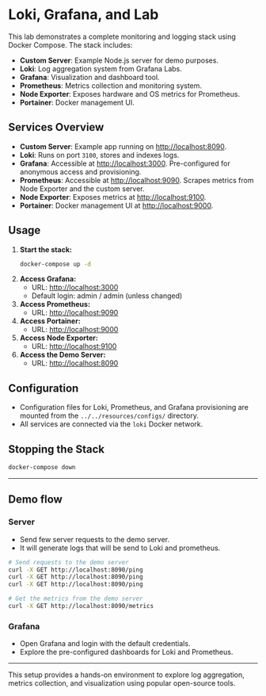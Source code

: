 # Loki, Grafana, and Lab

This lab demonstrates a complete monitoring and logging stack using Docker Compose. The stack includes:

- **Custom Server**: Example Node.js server for demo purposes.
- **Loki**: Log aggregation system from Grafana Labs.
- **Grafana**: Visualization and dashboard tool.
- **Prometheus**: Metrics collection and monitoring system.
- **Node Exporter**: Exposes hardware and OS metrics for Prometheus.
- **Portainer**: Docker management UI.

## Services Overview

- **Custom Server**: Example app running on [http://localhost:8090](http://localhost:8090).
- **Loki**: Runs on port `3100`, stores and indexes logs.
- **Grafana**: Accessible at [http://localhost:3000](http://localhost:3000). Pre-configured for anonymous access and provisioning.
- **Prometheus**: Accessible at [http://localhost:9090](http://localhost:9090). Scrapes metrics from Node Exporter and the custom server.
- **Node Exporter**: Exposes metrics at [http://localhost:9100](http://localhost:9100).
- **Portainer**: Docker management UI at [http://localhost:9000](http://localhost:9000).

## Usage

1. **Start the stack:**
   ```sh
   docker-compose up -d
   ```
2. **Access Grafana:**
   - URL: [http://localhost:3000](http://localhost:3000)
   - Default login: admin / admin (unless changed)
3. **Access Prometheus:**
   - URL: [http://localhost:9090](http://localhost:9090)
4. **Access Portainer:**
   - URL: [http://localhost:9000](http://localhost:9000)
5. **Access Node Exporter:**
   - URL: [http://localhost:9100](http://localhost:9100)
6. **Access the Demo Server:**
   - URL: [http://localhost:8090](http://localhost:8090)

## Configuration

- Configuration files for Loki, Prometheus, and Grafana provisioning are mounted from the `../../resources/configs/` directory.
- All services are connected via the `loki` Docker network.

## Stopping the Stack
```sh
docker-compose down
```

---

## Demo flow

### Server

- Send few server requests to the demo server.
- It will generate logs that will be send to Loki and prometheus.
```sh
# Send requests to the demo server
curl -X GET http://localhost:8090/ping
curl -X GET http://localhost:8090/ping
curl -X GET http://localhost:8090/ping

# Get the metrics from the demo server
curl -X GET http://localhost:8090/metrics
```

### Grafana

- Open Grafana and login with the default credentials.
- Explore the pre-configured dashboards for Loki and Prometheus.

---

This setup provides a hands-on environment to explore log aggregation, metrics collection, and visualization using popular open-source tools.
